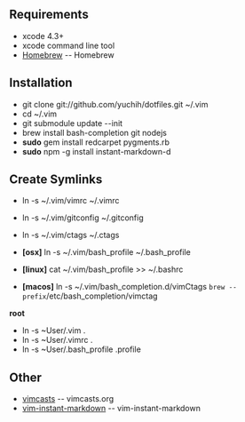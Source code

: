 Requirements
-------------
* xcode 4.3+
* xcode command line tool
* [Homebrew](http://mxcl.github.com/homebrew/) -- Homebrew

Installation
-------------
* git clone git://github.com/yuchih/dotfiles.git ~/.vim
* cd ~/.vim
* git submodule update --init
* brew install bash-completion git nodejs
* **sudo** gem install redcarpet pygments.rb
* **sudo** npm -g install instant-markdown-d

Create Symlinks
----------------
* ln -s ~/.vim/vimrc ~/.vimrc
* ln -s ~/.vim/gitconfig ~/.gitconfig
* ln -s ~/.vim/ctags ~/.ctags

* **[osx]** ln -s ~/.vim/bash_profile ~/.bash_profile
* **[linux]** cat ~/.vim/bash_profile >> ~/.bashrc
* **[macos]** ln -s ~/.vim/bash_completion.d/vimCtags `brew --prefix`/etc/bash_completion/vimctag

**root**

* ln -s ~User/.vim .
* ln -s ~User/.vimrc .
* ln -s ~User/.bash_profile .profile

Other
-----
* [vimcasts](http://vimcasts.org/episodes/synchronizing-plugins-with-git-submodules-and-pathogen/) -- vimcasts.org
* [vim-instant-markdown](https://github.com/suan/vim-instant-markdown.git) -- vim-instant-markdown
